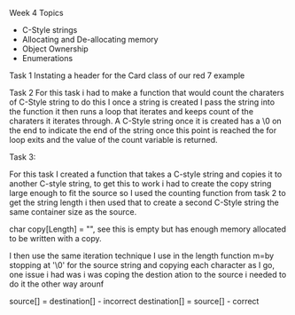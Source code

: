 Week 4 Topics

- C-Style strings
- Allocating and De-allocating memory
- Object Ownership
- Enumerations

Task 1
Instating a header for the Card class of our red 7 example 

Task 2
For this task i had to make a function that would count the charaters of C-Style string to do this I once a string is created I pass the string into the function it then runs a loop that iterates and keeps count of the charaters it iterates through. A C-Style string once it is created has a \0 on the end to indicate the end of the string once this point is reached the for loop exits and the value of the count variable is returned.

Task 3:

For this task I created a function that takes a C-style string and copies it to another C-style string, to get this to work i had to create the copy string large enough to fit the source so I used the counting function from task 2 to get the string length i then used that to create a second C-Style string the same container size as the source.

char copy[Length] = "", see this is empty but has enough memory allocated to be written with a copy.

I then use the same iteration technique I use in the length function m=by stopping at '\0' for the source string and copying each character as I go, one issue i had was i was coping the destion ation to the source i needed to do it the other way arounf

source[] = destination[] - incorrect
destination[] = source[] - correct